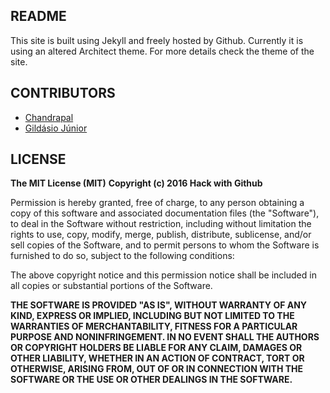 ## README
This site is built using Jekyll and freely hosted by Github. Currently it is using an altered Architect theme. For more details check the theme of the site.

## CONTRIBUTORS
- [Chandrapal](https://github.com/Chan9390)
- [Gildásio Júnior](https://github.com/gjuniioor)

## LICENSE
**The MIT License (MIT)**
**Copyright (c) 2016 Hack with Github**

Permission is hereby granted, free of charge, to any person obtaining a copy
of this software and associated documentation files (the "Software"), to deal
in the Software without restriction, including without limitation the rights
to use, copy, modify, merge, publish, distribute, sublicense, and/or sell
copies of the Software, and to permit persons to whom the Software is
furnished to do so, subject to the following conditions:

The above copyright notice and this permission notice shall be included in all
copies or substantial portions of the Software.

**THE SOFTWARE IS PROVIDED "AS IS", WITHOUT WARRANTY OF ANY KIND, EXPRESS OR
IMPLIED, INCLUDING BUT NOT LIMITED TO THE WARRANTIES OF MERCHANTABILITY,
FITNESS FOR A PARTICULAR PURPOSE AND NONINFRINGEMENT. IN NO EVENT SHALL THE
AUTHORS OR COPYRIGHT HOLDERS BE LIABLE FOR ANY CLAIM, DAMAGES OR OTHER
LIABILITY, WHETHER IN AN ACTION OF CONTRACT, TORT OR OTHERWISE, ARISING FROM,
OUT OF OR IN CONNECTION WITH THE SOFTWARE OR THE USE OR OTHER DEALINGS IN THE
SOFTWARE.**